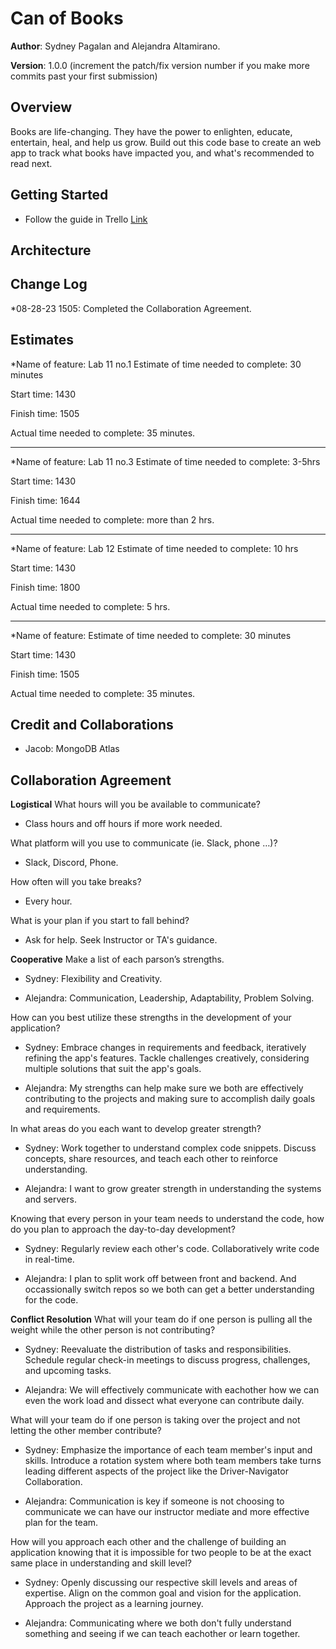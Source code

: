 # Can of Books

**Author**: Sydney Pagalan and Alejandra Altamirano.

**Version**: 1.0.0 (increment the patch/fix version number if you make more commits past your first submission)

## Overview

Books are life-changing. They have the power to enlighten, educate, entertain, heal, and help us grow. Build out this code base to create an web app to track what books have impacted you, and what's recommended to read next.

## Getting Started
- Follow the guide in Trello [Link](https://trello.com/invite/b/mwIdymSZ/ATTIbfe2d891a24878b0611e93064d75e779C5B6B7EF/can-of-books)

## Architecture
<!-- Provide a detailed description of the application design. What technologies (languages, libraries, etc) you're using, and any other relevant design information. -->

## Change Log

*08-28-23 1505: Completed the Collaboration Agreement.

## Estimates

*Name of feature: Lab 11 no.1
Estimate of time needed to complete: 30 minutes

Start time: 1430

Finish time: 1505

Actual time needed to complete: 35 minutes.

-----------------

*Name of feature: Lab 11 no.3
Estimate of time needed to complete: 3-5hrs

Start time: 1430

Finish time: 1644

Actual time needed to complete: more than 2 hrs.

-----------------

*Name of feature: Lab 12
Estimate of time needed to complete: 10 hrs

Start time: 1430

Finish time: 1800

Actual time needed to complete: 5 hrs.

-----------------

*Name of feature: 
Estimate of time needed to complete: 30 minutes

Start time: 1430

Finish time: 1505

Actual time needed to complete: 35 minutes.

## Credit and Collaborations

- Jacob: MongoDB Atlas

## Collaboration Agreement

**Logistical**
What hours will you be available to communicate?

- Class hours and off hours if more work needed.

What platform will you use to communicate (ie. Slack, phone …)?

- Slack, Discord, Phone.

How often will you take breaks?

- Every hour.

What is your plan if you start to fall behind?

- Ask for help. Seek Instructor or TA's guidance.

**Cooperative**
Make a list of each parson’s strengths.

- Sydney: Flexibility and Creativity.

- Alejandra: Communication, Leadership, Adaptability, Problem Solving.

How can you best utilize these strengths in the development of your application?

- Sydney: Embrace changes in requirements and feedback, iteratively refining the app's features. Tackle challenges creatively, considering multiple solutions that suit the app's goals.

- Alejandra: My strengths can help make sure we both are effectively contributing to the projects and making sure to accomplish daily goals and requirements.

In what areas do you each want to develop greater strength?

- Sydney: Work together to understand complex code snippets. Discuss concepts, share resources, and teach each other to reinforce understanding.

- Alejandra: I want to grow greater strength in understanding the systems and servers.

Knowing that every person in your team needs to understand the code, how do you plan to approach the day-to-day development?

- Sydney: Regularly review each other's code. Collaboratively write code in real-time.

- Alejandra: I plan to split work off between front and backend. And occassionally switch repos so we both can get a better understanding for the code.

**Conflict Resolution**
What will your team do if one person is pulling all the weight while the other person is not contributing?

- Sydney: Reevaluate the distribution of tasks and responsibilities. Schedule regular check-in meetings to discuss progress, challenges, and upcoming tasks.

- Alejandra: We will effectively communicate with eachother how we can even the work load and dissect what everyone can contribute daily.

What will your team do if one person is taking over the project and not letting the other member contribute?

- Sydney: Emphasize the importance of each team member's input and skills. Introduce a rotation system where both team members take turns leading different aspects of the project like the Driver-Navigator Collaboration.

- Alejandra: Communication is key if someone is not choosing to communicate we can have our instructor mediate and more effective plan for the team.

How will you approach each other and the challenge of building an application knowing that it is impossible for two people to be at the exact same place in understanding and skill level?

- Sydney: Openly discussing our respective skill levels and areas of expertise. Align on the common goal and vision for the application. Approach the project as a learning journey.

- Alejandra: Communicating where we both don't fully understand something and seeing if we can teach eachother or learn together.
